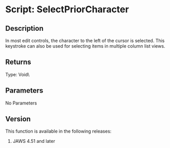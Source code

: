 # Script: SelectPriorCharacter

## Description

In most edit controls, the character to the left of the cursor is
selected. This keystroke can also be used for selecting items in
multiple column list views.

## Returns

Type: Void\

## Parameters

No Parameters

## Version

This function is available in the following releases:

1.  JAWS 4.51 and later
